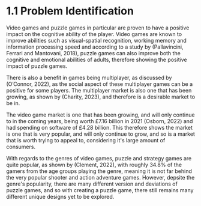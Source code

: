 # 1.1 Problem Identification

Video games and puzzle games in particular are proven to have a positive impact on the cognitive ability of the player. Video games are known to improve abilities such as visual-spatial recognition, working memory and information processing speed and according to a study by (Pallavincini, Ferrari and Mantovani, 2018), puzzle games can also  improve both the cognitive and emotional abilities of adults, therefore showing the positive impact of puzzle games.

There is also a benefit in games being multiplayer, as discussed by (O’Connor, 2022), as the social aspect of these multiplayer games can be a positive for some players. The multiplayer market is also one that has been growing, as shown by (Charity, 2023), and therefore is a desirable market to be in.&#x20;

The video game market is one that has been growing, and will only continue to in the coming years, being worth £7.16 billion in 2021 (Osborn, 2022) and had spending on software of £4.28 billion. This therefore shows the market is one that is very popular, and will only continue to grow, and so is a market that is worth trying to appeal to, considering it's large amount of consumers.

With regards to the genres of video games, puzzle and strategy games are quite popular, as shown by (Clement, 2022), with roughly 34.8% of the gamers from the age groups playing the genre, meaning it is not far behind the very popular shooter and action adventure games. However, depsite the genre's popularity, there are many different version and deviations of puzzle games, and so with creating a puzzle game, there still remains many different unique designs yet to be explored.

